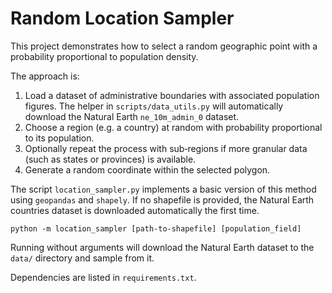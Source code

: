 # Random Location Sampler

This project demonstrates how to select a random geographic point with a probability proportional to population density.

The approach is:

1. Load a dataset of administrative boundaries with associated population figures. The helper in `scripts/data_utils.py` will automatically download the Natural Earth `ne_10m_admin_0` dataset.
2. Choose a region (e.g. a country) at random with probability proportional to its population.
3. Optionally repeat the process with sub‑regions if more granular data (such as states or provinces) is available.
4. Generate a random coordinate within the selected polygon.

The script `location_sampler.py` implements a basic version of this method using `geopandas` and `shapely`. If no shapefile is provided, the Natural Earth countries dataset is downloaded automatically the first time.

```
python -m location_sampler [path-to-shapefile] [population_field]
```

Running without arguments will download the Natural Earth dataset to the `data/` directory and sample from it.

Dependencies are listed in `requirements.txt`.
